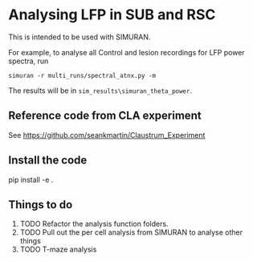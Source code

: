 # Analysing LFP in SUB and RSC
This is intended to be used with SIMURAN.

For example, to analyse all Control and lesion recordings for LFP power spectra, run

```
simuran -r multi_runs/spectral_atnx.py -m
```

The results will be in `sim_results\simuran_theta_power`.

## Reference code from CLA experiment
See https://github.com/seankmartin/Claustrum_Experiment

## Install the code
pip install -e .

## Things to do
1. TODO Refactor the analysis function folders.
2. TODO Pull out the per cell analysis from SIMURAN to analyse other things
3. TODO T-maze analysis